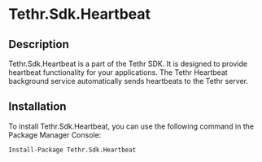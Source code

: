 # Tethr.Sdk.Heartbeat

## Description

Tethr.Sdk.Heartbeat is a part of the Tethr SDK. It is designed to provide heartbeat functionality for your applications. The Tethr Heartbeat background service automatically sends heartbeats to the Tethr server.

## Installation

To install Tethr.Sdk.Heartbeat, you can use the following command in the Package Manager Console:

```shell
Install-Package Tethr.Sdk.Heartbeat